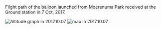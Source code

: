 Flight path of the balloon launched from Moerenuma Park received at the Ground station in 7 Oct, 2017.

<img src="https://github.com/siaflab/space-moere-flight-data/blob/master/171007/20171007_altgraf.png" alt="Altitude graph in 2017.10.07" title="Altitude graph in 2017.10.07">

<img src="https://github.com/siaflab/space-moere-flight-data/blob/master/171007/20171007_map.png" alt="map in 2017.10.07" title="map in 2017.10.07">
